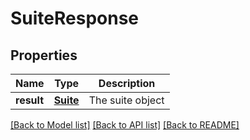 # SuiteResponse

## Properties

| Name | Type | Description |
|------|------|-------------|
| **result** | [**Suite**](Suite.md) | The suite object |

[[Back to Model list]](../README.md#documentation-for-models) [[Back to API list]](../README.md#documentation-for-api-endpoints) [[Back to README]](../README.md)

